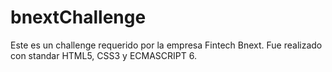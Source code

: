 # bnextChallenge
Este es un challenge requerido por la empresa Fintech Bnext.
Fue realizado con standar HTML5, CSS3 y ECMASCRIPT 6.
